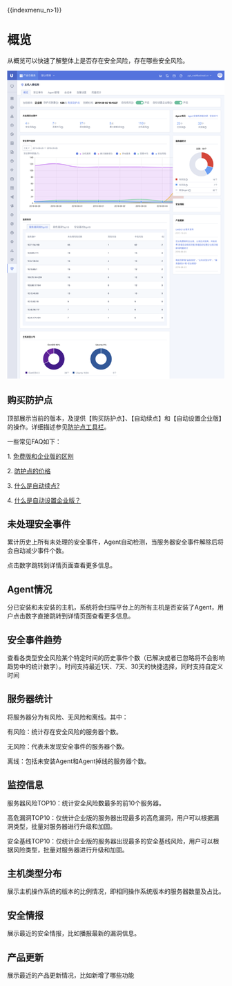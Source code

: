 {{indexmenu_n>1}}

# 概览

从概览可以快速了解整体上是否存在安全风险，存在哪些安全风险。

![](/images/operation/主机入侵检测首页.png)

## 购买防护点

顶部展示当前的版本，及提供【购买防护点】、【自动续点】和【自动设置企业版】的操作。详细描述参见[防护点工具栏](/security/uhids/operation/buy)。

一些常见FAQ如下：

1\. [免费版和企业版的区别](/security/uhids/faq/version)

2\. [防护点的价格](/security/uhids/price)

3\. [什么是自动续点?](/security/uhids/operation/buy)

4\. [什么是自动设置企业版？](/security/uhids/operation/buy)

## 未处理安全事件

累计历史上所有未处理的安全事件，Agent自动检测，当服务器安全事件解除后将会自动减少事件个数。

点击数字跳转到详情页面查看更多信息。

## Agent情况

分已安装和未安装的主机，系统将会扫描平台上的所有主机是否安装了Agent，用户点击数字直接跳转到详情页面查看更多信息。

## 安全事件趋势

查看各类型安全风险某个特定时间的历史事件个数（已解决或者已忽略将不会影响趋势中的统计数字）。时间支持最近1天、7天、30天的快捷选择，同时支持自定义时间

## 服务器统计

将服务器分为有风险、无风险和离线。其中：

有风险：统计存在安全风险的服务器个数。

无风险：代表未发现安全事件的服务器个数。

离线：包括未安装Agent和Agent掉线的服务器个数。

## 监控信息

服务器风险TOP10：统计安全风险数最多的前10个服务器。

高危漏洞TOP10：仅统计企业版的服务器出现最多的高危漏洞，用户可以根据漏洞类型，批量对服务器进行升级和加固。

安全基线TOP10：仅统计企业版的服务器出现最多的安全基线风险，用户可以根据风险类型，批量对服务器进行升级和加固。

## 主机类型分布

展示主机操作系统的版本的比例情况，即相同操作系统版本的服务器数量及占比。

## 安全情报

展示最近的安全情报，比如播报最新的漏洞信息。

## 产品更新

展示最近的产品更新情况，比如新增了哪些功能
